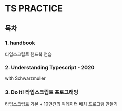 # TS PRACTICE

## 목차

### 1. handbook

타입스크립트 핸드북 연습

### 2. Understanding Typescript - 2020

with Schwarzmuller

### 3. Do it! 타입스크립트 프로그래밍

타입스크립트 기본 + 10만건의 빅데이터 배치 프로그램 만들기
